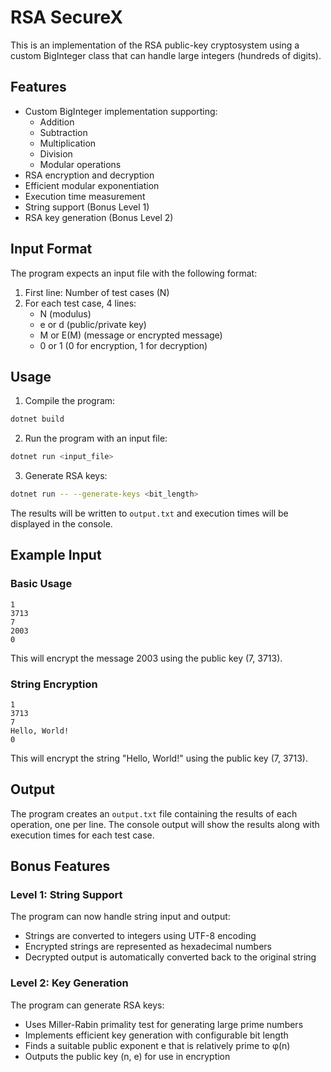 # RSA SecureX

This is an implementation of the RSA public-key cryptosystem using a custom BigInteger class that can handle large integers (hundreds of digits).

## Features

- Custom BigInteger implementation supporting:
  - Addition
  - Subtraction
  - Multiplication
  - Division
  - Modular operations
- RSA encryption and decryption
- Efficient modular exponentiation
- Execution time measurement
- String support (Bonus Level 1)
- RSA key generation (Bonus Level 2)

## Input Format

The program expects an input file with the following format:
1. First line: Number of test cases (N)
2. For each test case, 4 lines:
   - N (modulus)
   - e or d (public/private key)
   - M or E(M) (message or encrypted message)
   - 0 or 1 (0 for encryption, 1 for decryption)

## Usage

1. Compile the program:
```bash
dotnet build
```

2. Run the program with an input file:
```bash
dotnet run <input_file>
```

3. Generate RSA keys:
```bash
dotnet run -- --generate-keys <bit_length>
```

The results will be written to `output.txt` and execution times will be displayed in the console.

## Example Input

### Basic Usage
```
1
3713
7
2003
0
```

This will encrypt the message 2003 using the public key (7, 3713).

### String Encryption
```
1
3713
7
Hello, World!
0
```

This will encrypt the string "Hello, World!" using the public key (7, 3713).

## Output

The program creates an `output.txt` file containing the results of each operation, one per line. The console output will show the results along with execution times for each test case.

## Bonus Features

### Level 1: String Support
The program can now handle string input and output:
- Strings are converted to integers using UTF-8 encoding
- Encrypted strings are represented as hexadecimal numbers
- Decrypted output is automatically converted back to the original string

### Level 2: Key Generation
The program can generate RSA keys:
- Uses Miller-Rabin primality test for generating large prime numbers
- Implements efficient key generation with configurable bit length
- Finds a suitable public exponent e that is relatively prime to φ(n)
- Outputs the public key (n, e) for use in encryption
